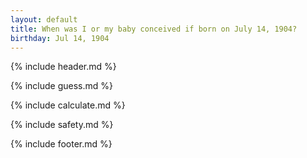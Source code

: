 ```yaml
---
layout: default
title: When was I or my baby conceived if born on July 14, 1904?
birthday: Jul 14, 1904
---
```


{% include header.md %}

{% include guess.md %}

{% include calculate.md %}

{% include safety.md %}

{% include footer.md %}



